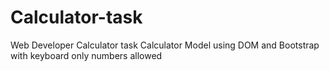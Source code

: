 # Calculator-task
Web Developer Calculator task
Calculator Model using DOM and Bootstrap with keyboard only numbers allowed
